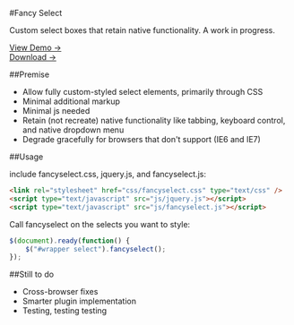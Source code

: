 #Fancy Select  

Custom select boxes that retain native functionality. A work in progress.  

<a href="http://www.stuffmadeofthings.com/fancyselect/" target="_blank">View Demo &rarr;</a>  
<a href="https://github.com/andrewfiorillo/FancySelect/zipball/master" target="_blank">Download &rarr;</a>


##Premise

- Allow fully custom-styled select elements, primarily through CSS
- Minimal additional markup
- Minimal js needed
- Retain (not recreate) native functionality like tabbing, keyboard control, and native dropdown menu
- Degrade gracefully for browsers that don't support (IE6 and IE7)


##Usage

include fancyselect.css, jquery.js, and fancyselect.js:

```html
<link rel="stylesheet" href="css/fancyselect.css" type="text/css" />  
<script type="text/javascript" src="js/jquery.js"></script>  
<script type="text/javascript" src="js/fancyselect.js"></script>  
```

Call fancyselect on the selects you want to style:

```JavaScript
$(document).ready(function() {
	$("#wrapper select").fancyselect();
});
```


##Still to do
- Cross-browser fixes
- Smarter plugin implementation
- Testing, testing testing 

